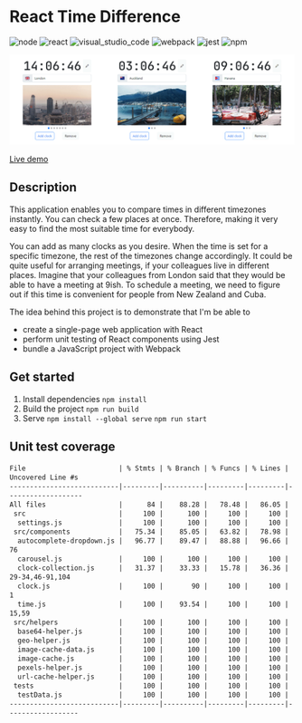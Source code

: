 # React Time Difference
![node](https://badges.aleen42.com/src/node.svg)
![react](https://badges.aleen42.com/src/react.svg)
![visual_studio_code](https://badges.aleen42.com/src/visual_studio_code.svg)
![webpack](https://badges.aleen42.com/src/webpack.svg)
![jest](https://badges.aleen42.com/src/jest_1.svg)
![npm](https://badges.aleen42.com/src/npm.svg)

![demo](cover.gif)

[Live demo](https://petukhov.cyou/react-time-difference/)
## Description
This application enables you to compare times in different timezones instantly. You can check a few places at once. Therefore, making it very easy to find the most suitable time for everybody.

You can add as many clocks as you desire. When the time is set for a specific timezone, the rest of the timezones change accordingly. It could be quite useful for arranging meetings, if your colleagues live in different places. Imagine that your colleagues from London said that they would be able to have a meeting at 9ish. To schedule a meeting, we need to figure out if this time is convenient for people from New Zealand and Cuba.

The idea behind this project is to demonstrate that I'm be able to
* create a single-page web application with React
* perform unit testing of React components using Jest
* bundle a JavaScript project with Webpack

## Get started
1. Install dependencies `npm install`
2. Build the project `npm run build`
3. Serve `npm install --global serve` `npm run start`

## Unit test coverage
```---------------------------|---------|----------|---------|---------|-------------------
File                       | % Stmts | % Branch | % Funcs | % Lines | Uncovered Line #s 
---------------------------|---------|----------|---------|---------|-------------------
All files                  |      84 |    88.28 |   78.48 |   86.05 |                   
 src                       |     100 |      100 |     100 |     100 |                   
  settings.js              |     100 |      100 |     100 |     100 |                   
 src/components            |   75.34 |    85.05 |   63.82 |   78.98 |                   
  autocomplete-dropdown.js |   96.77 |    89.47 |   88.88 |   96.66 | 76                
  carousel.js              |     100 |      100 |     100 |     100 |                   
  clock-collection.js      |   31.37 |    33.33 |   15.78 |   36.36 | 29-34,46-91,104   
  clock.js                 |     100 |       90 |     100 |     100 | 1
  time.js                  |     100 |    93.54 |     100 |     100 | 15,59
 src/helpers               |     100 |      100 |     100 |     100 | 
  base64-helper.js         |     100 |      100 |     100 |     100 | 
  geo-helper.js            |     100 |      100 |     100 |     100 | 
  image-cache-data.js      |     100 |      100 |     100 |     100 | 
  image-cache.js           |     100 |      100 |     100 |     100 | 
  pexels-helper.js         |     100 |      100 |     100 |     100 | 
  url-cache-helper.js      |     100 |      100 |     100 |     100 | 
 tests                     |     100 |      100 |     100 |     100 | 
  testData.js              |     100 |      100 |     100 |     100 | 
---------------------------|---------|----------|---------|---------|------------------
```